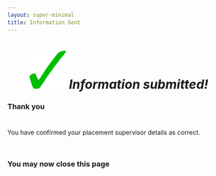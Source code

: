 ```yaml
---
layout: super-minimal
title: Information Sent
---
```

<script>
const urlParams = new URLSearchParams(window.location.search);
const name = urlParams.get('name');
</script>

<div class="text-center">
  <h1 style="text-align: center;"><img style="font-size: 14px;" src="https://github.com/b-kennedy0/b-kennedy0.github.io/blob/master/assets/img/greentick.png?raw=true" alt="" width="82" height="86" />&nbsp;<em>Information submitted!</em></h1>
  <h3>Thank you <h3 id="name"> </h3><br>You have confirmed your placement supervisor details as correct.</h3>
  <p>&nbsp;</p>
  <h3>You may now close this page</h3>
</div>
